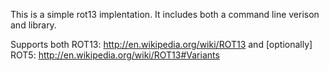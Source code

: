 
This is a simple rot13 implentation.  It includes both a command line verison and library.

Supports both ROT13: http://en.wikipedia.org/wiki/ROT13 and [optionally] ROT5: http://en.wikipedia.org/wiki/ROT13#Variants


